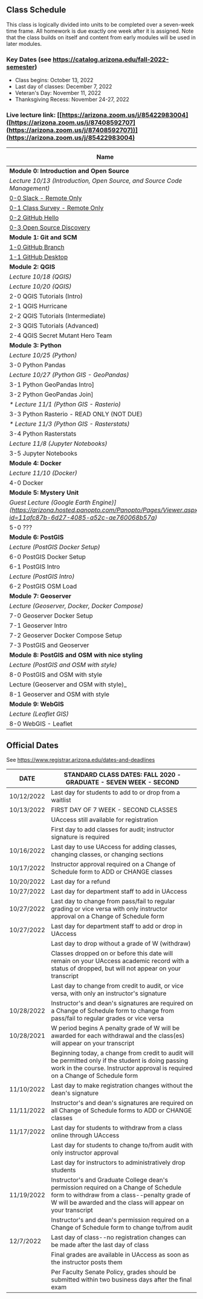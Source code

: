 
## Class Schedule

This class is logically divided into units to be completed over a seven-week time frame. All homework is due exactly one week after it is assigned. Note that the class builds on itself and content from early modules will be used in later modules.

### Key Dates (see https://catalog.arizona.edu/fall-2022-semester)
- Class begins: October 13, 2022
- Last day of classes:  December 7, 2022
- Veteran's Day: November 11, 2022
- Thanksgiving Recess: November 24-27, 2022

### Live lecture link: [[https://arizona.zoom.us/j/85422983004]([https://arizona.zoom.us/j/87408592707](https://arizona.zoom.us/j/87408592707))](https://arizona.zoom.us/j/85422983004)

|  **Name** | **Start Date** | **Due Date** | **Points** |
| --- | --- | --- | ---  |
|  **Module 0: Introduction and Open Source** |  |  |  |
|  _Lecture 10/13 (Introduction, Open Source, and Source Code Management)_ |  |  |  |
|  [0-0 Slack - Remote Only]() | 3/15 | | 10 |
|  [0-1 Class Survey - Remote Only]() | 3/15 | | 100 |
|  [0-2 GitHub Hello]() | 3/15 | | 10 |
|  [0-3 Open Source Discovery]() | 3/15 | | 20 |
|  **Module 1: Git and SCM** |  |  |  |
|  [1-0 GitHub Branch]() | 3/17 | 4/12 | 20 |
|  [1-1 GitHub Desktop]() | 3/17 | 4/12 | 10 |
|  **Module 2: QGIS** |  |  |  |
|  _Lecture 10/18 (QGIS)_ |  |  |  |
|  _Lecture 10/20 (QGIS)_ |  |  |  |
|  2-0 QGIS Tutorials (Intro) | 3/22 |  4/12 | 30 |
|  2-1 QGIS Hurricane | 3/22 |  4/12 | 40 |
|  2-2 QGIS Tutorials (Intermediate) | 3/22 |  4/12 | 30 |
|  2-3 QGIS Tutorials (Advanced) | 3/22 | 4/12 | 30 |
|  2-4 QGIS Secret Mutant Hero Team | 3/22 | 4/12 | 40 |
|  **Module 3: Python** |  |  |  |
|  _Lecture 10/25 (Python)_ |  |  |  |
|  3-0 Python Pandas | 3/29 |  4/12 | 40 |
|  _Lecture 10/27 (Python GIS - GeoPandas)_ |  |  |  |
|  3-1 Python GeoPandas Intro] | 3/29 | 4/12 | 40 |
|  3-2 Python GeoPandas Join] | 3/31 |  4/12 | 40 |
|  _* Lecture 11/1 (Python GIS - Rasterio)_ |  |  |  |
|  3-3 Python Rasterio - READ ONLY (NOT DUE) | 3/31 | 4/12 | 0 |
|  _* Lecture 11/3 (Python GIS - Rasterstats)_ |  |  |  |
|  3-4 Python Rasterstats | 4/5 | 4/12 | 40 |
|  _Lecture 11/8 (Jupyter Notebooks)_ |  |  |  |
|  3-5 Jupyter Notebooks | 4/5 | 4/12 | 40 |
|  **Module 4: Docker** |  |  |  |
|  _Lecture 11/10 (Docker)_ |  |  |  |
|  4-0 Docker | 4/7 | 4/13 | 60 |
|  **Module 5: Mystery Unit** |  |  |  |
|  _Guest Lecture (Google Earth Engine)](https://arizona.hosted.panopto.com/Panopto/Pages/Viewer.aspx?id=11afc87b-6d27-4085-a52c-ae760068b57a)_ |  |  |  |
|  5-0 ??? | 4/12 |4/19  | 40 |
|  **Module 6: PostGIS** |  |  |  |
|  _Lecture (PostGIS Docker Setup)_ |  |  |  |
|  6-0 PostGIS Docker Setup | 4/14 | 4/21  | 40 |
|  6-1 PostGIS Intro | 4/14| 4/21 | 40 |
|  _Lecture (PostGIS Intro)_ |  |  |  |
|  6-2 PostGIS OSM Load | 4/19| 4/26 | 40 |
|  **Module 7: Geoserver** |  |  |  |
|  _Lecture (Geoserver, Docker, Docker Compose)_ |  |  |  |
|  7-0 Geoserver Docker Setup | 4/21| 4/28 | 30 |
|  7-1 Geoserver Intro | 4/21| 4/28 | 30 |
|  7-2 Geoserver Docker Compose Setup | 4/21 | 4/28 | 30 |
|  7-3 PostGIS and Geoserver | 4/21| 4/28 | 40 |
|  **Module 8: PostGIS and OSM with nice styling** |  |  |  |
|  _Lecture (PostGIS and OSM with style)_ |  |  |  |
|  8-0 PostGIS and OSM with style | 4/26| 5/2 | 40 |
|  Lecture (Geoserver and OSM with style)_ |  |  |  |
|  8-1 Geoserver and OSM with style | 4/28| 5/4 | 40 |
|  **Module 9: WebGIS** |  |  |  |
|  _Lecture (Leaflet GIS)_ |  |  |  |
|  8-0 WebGIS - Leaflet | 4/30 | 5/6 | 40 |

## Official Dates
See https://www.registrar.arizona.edu/dates-and-deadlines

|  DATE | STANDARD CLASS DATES: FALL 2020 - GRADUATE - SEVEN WEEK - SECOND |
| --- | --- |
| 10/12/2022	| Last day for students to add to or drop from a waitlist |
| 10/13/2022	| FIRST DAY OF 7 WEEK - SECOND CLASSES |
| | UAccess still available for registration|
| | First day to add classes for audit; instructor signature is required|
| 10/16/2022	| Last day to use UAccess for adding classes, changing classes, or changing sections|
| 10/17/2022	| Instructor approval required on a Change of Schedule form to ADD or CHANGE classes|
| 10/20/2022	| Last day for a refund|
| 10/27/2022	| Last day for department staff to add in UAccess|
| 10/27/2022	| Last day to change from pass/fail to regular grading or vice versa with only instructor approval on a Change of Schedule form|
| 10/27/2022 | Last day for department staff to add or drop in UAccess |
| | Last day to drop without a grade of W (withdraw) |
| | Classes dropped on or before this date will remain on your UAccess academic record with a status of dropped, but will not appear on your transcript
| | Last day to change from credit to audit, or vice versa, with only an instructor's signature |
| 10/28/2022	 |Instructor's and dean's signatures are required on a Change of Schedule form to change from pass/fail to regular grades or vice versa
| 10/28/2021 | W period begins A penalty grade of W will be awarded for each withdrawal and the class(es) will appear on your transcript |
| | Beginning today, a change from credit to audit will be permitted only if the student is doing passing work in the course. Instructor approval is required on a Change of Schedule form  |
| 11/10/2022 | Last day to make registration changes without the dean's signature |
| 11/11/2022 | Instructor's and dean's signatures are required on all Change of Schedule forms to ADD or CHANGE classes|
| 11/17/2022 | Last day for students to withdraw from a class online through UAccess |
| | Last day for students to change to/from audit with only instructor approval|
| | Last day for instructors to administratively drop students|
| 11/19/2022 | Instructor's and Graduate College dean's permission required on a Change of Schedule form to withdraw from a class--penalty grade of W will be awarded and the class will appear on your transcript|
| | Instructor's and dean's permission required on a Change of Schedule form to change to/from audit|
| 12/7/2022 |Last day of class--no registration changes can be made after the last day of class|
| | Final grades are available in UAccess as soon as the instructor posts them|
| | Per Faculty Senate Policy, grades should be submitted within two business days after the final exam|
